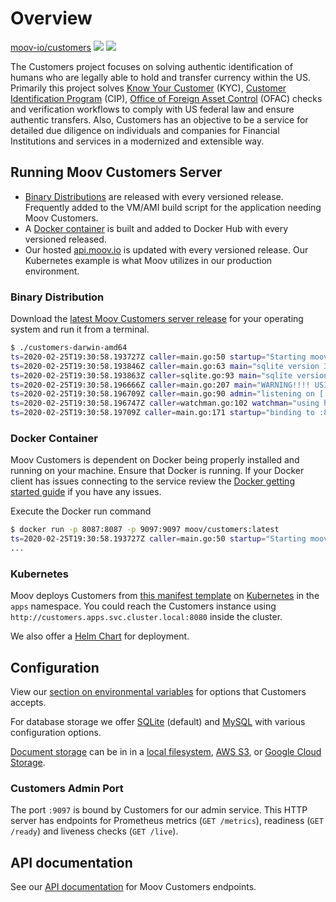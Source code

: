 # Overview

<a class="github-button" href="https://github.com/moov-io/customers" data-size="large" data-show-count="true" aria-label="Star moov-io/customers on GitHub">moov-io/customers</a>
<a href="https://godoc.org/github.com/moov-io/customers"><img src="https://godoc.org/github.com/moov-io/customers?status.svg" /></a>
<a href="https://raw.githubusercontent.com/moov-io/customers/master/LICENSE"><img src="https://img.shields.io/badge/license-Apache2-blue.svg" /></a>

The Customers project focuses on solving authentic identification of humans who are legally able to hold and transfer currency within the US. Primarily this project solves [Know Your Customer](https://en.wikipedia.org/wiki/Know_your_customer) (KYC), [Customer Identification Program](https://en.wikipedia.org/wiki/Customer_Identification_Program) (CIP), [Office of Foreign Asset Control](https://www.treasury.gov/about/organizational-structure/offices/Pages/Office-of-Foreign-Assets-Control.aspx) (OFAC) checks and verification workflows to comply with US federal law and ensure authentic transfers. Also, Customers has an objective to be a service for detailed due diligence on individuals and companies for Financial Institutions and services in a modernized and extensible way.

## Running Moov Customers Server

- <a href="#binary-distribution">Binary Distributions</a> are released with every versioned release. Frequently added to the VM/AMI build script for the application needing Moov Customers.
- A <a href="#docker-container">Docker container</a> is built and added to Docker Hub with every versioned released.
- Our hosted [api.moov.io](https://api.moov.io) is updated with every versioned release. Our Kubernetes example is what Moov utilizes in our production environment.

### Binary Distribution

Download the [latest Moov Customers server release](https://github.com/moov-io/customers/releases) for your operating system and run it from a terminal.

```sh
$ ./customers-darwin-amd64
ts=2020-02-25T19:30:58.193727Z caller=main.go:50 startup="Starting moov-io/customers server version v0.4.0-rc1"
ts=2020-02-25T19:30:58.193846Z caller=main.go:63 main="sqlite version 3.30.1"
ts=2020-02-25T19:30:58.193863Z caller=sqlite.go:93 main="sqlite version 3.30.1"
ts=2020-02-25T19:30:58.196666Z caller=main.go:207 main="WARNING!!!! USING INSECURE DEFAULT FILE STORAGE, set FILEBLOB_HMAC_SECRET for ANY production usage"
ts=2020-02-25T19:30:58.196709Z caller=main.go:90 admin="listening on [::]:9097"
ts=2020-02-25T19:30:58.196747Z caller=watchman.go:102 watchman="using http://localhost:8084 for Watchman address"
ts=2020-02-25T19:30:58.19709Z caller=main.go:171 startup="binding to :8087 for HTTP server"
```

### Docker Container

Moov Customers is dependent on Docker being properly installed and running on your machine. Ensure that Docker is running. If your Docker client has issues connecting to the service review the [Docker getting started guide](https://docs.docker.com/get-started/) if you have any issues.

Execute the Docker run command

```sh
$ docker run -p 8087:8087 -p 9097:9097 moov/customers:latest
ts=2020-02-25T19:30:58.193727Z caller=main.go:50 startup="Starting moov-io/customers server version v0.4.0-rc1"
...
```

### Kubernetes

Moov deploys Customers from [this manifest template](https://github.com/moov-io/infra/blob/master/lib/apps/16-customers.yml) on [Kubernetes](https://kubernetes.io/docs/tutorials/kubernetes-basics/) in the `apps` namespace. You could reach the Customers instance using `http://customers.apps.svc.cluster.local:8080` inside the cluster.

We also offer a [Helm Chart](https://github.com/moov-io/charts/tree/master/charts) for deployment.

## Configuration

View our [section on environmental variables](https://github.com/moov-io/customers#configuration) for options that Customers accepts.

For database storage we offer [SQLite](https://github.com/moov-io/customers#sqlite) (default) and [MySQL](https://github.com/moov-io/customers#mysql) with various configuration options.

[Document storage](https://github.com/moov-io/customers#document-storage) can be in in a [local filesystem](https://github.com/moov-io/customers#local-filesystem-storage),  [AWS S3](https://github.com/moov-io/customers#aws-s3-storage), or [Google Cloud Storage](https://github.com/moov-io/customers#google-cloud-storage).

### Customers Admin Port

The port `:9097` is bound by Customers for our admin service. This HTTP server has endpoints for Prometheus metrics (`GET /metrics`), readiness (`GET /ready`) and liveness checks (`GET /live`).

## API documentation

See our [API documentation](https://api.moov.io/apps/customers/) for Moov Customers endpoints.
